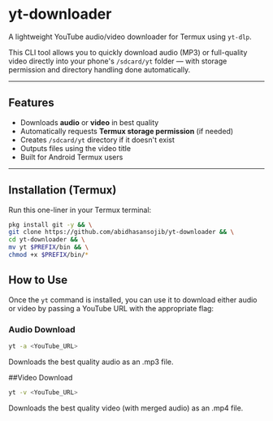 # yt-downloader

A lightweight YouTube audio/video downloader for Termux using `yt-dlp`.

This CLI tool allows you to quickly download audio (MP3) or full-quality video directly into your phone's `/sdcard/yt` folder — with storage permission and directory handling done automatically.

---

## Features

- Downloads **audio** or **video** in best quality
- Automatically requests **Termux storage permission** (if needed)
- Creates `/sdcard/yt` directory if it doesn't exist
- Outputs files using the video title
- Built for Android Termux users

---

## Installation (Termux)

Run this one-liner in your Termux terminal:

```bash
pkg install git -y && \
git clone https://github.com/abidhasansojib/yt-downloader && \
cd yt-downloader && \
mv yt $PREFIX/bin && \
chmod +x $PREFIX/bin/*

```

## How to Use

Once the `yt` command is installed, you can use it to download either audio or video by passing a YouTube URL with the appropriate flag:

### Audio Download

```bash
yt -a <YouTube_URL>

```

Downloads the best quality audio as an .mp3 file.

##Video Download


```bash
yt -v <YouTube_URL>

```

Downloads the best quality video (with merged audio) as an .mp4 file.

	
